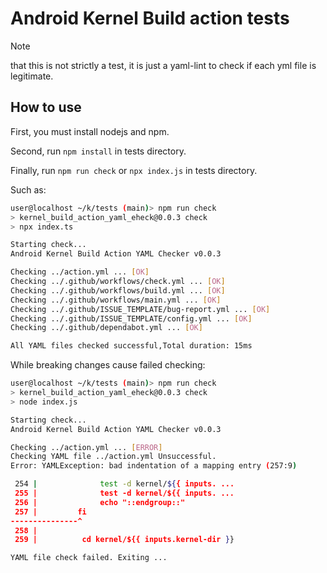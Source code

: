 Android Kernel Build action tests
=========

> [!NOTE]
> that this is not strictly a test, it is just a yaml-lint to check if each yml file is legitimate.

## How to use
First, you must install nodejs and npm.

Second, run `npm install` in tests directory.

Finally, run `npm run check` or `npx index.js` in tests directory.

Such as:

```bash
user@localhost ~/k/tests (main)> npm run check
> kernel_build_action_yaml_eheck@0.0.3 check
> npx index.ts

Starting check...
Android Kernel Build Action YAML Checker v0.0.3

Checking ../action.yml ... [OK]     
Checking ../.github/workflows/check.yml ... [OK]     
Checking ../.github/workflows/build.yml ... [OK]     
Checking ../.github/workflows/main.yml ... [OK]
Checking ../.github/ISSUE_TEMPLATE/bug-report.yml ... [OK]     
Checking ../.github/ISSUE_TEMPLATE/config.yml ... [OK]     
Checking ../.github/dependabot.yml ... [OK]     

All YAML files checked successful,Total duration: 15ms
```
While breaking changes cause failed checking:
```bash
user@localhost ~/k/tests (main)> npm run check
> kernel_build_action_yaml_eheck@0.0.3 check
> node index.js

Starting check...
Android Kernel Build Action YAML Checker v0.0.3

Checking ../action.yml ... [ERROR]
Checking YAML file ../action.yml Unsuccessful.
Error: YAMLException: bad indentation of a mapping entry (257:9)

 254 |              test -d kernel/${{ inputs. ...
 255 |              test -d kernel/${{ inputs. ...
 256 |              echo "::endgroup::"
 257 |         fi
---------------^
 258 |
 259 |          cd kernel/${{ inputs.kernel-dir }}

YAML file check failed. Exiting ...
```
